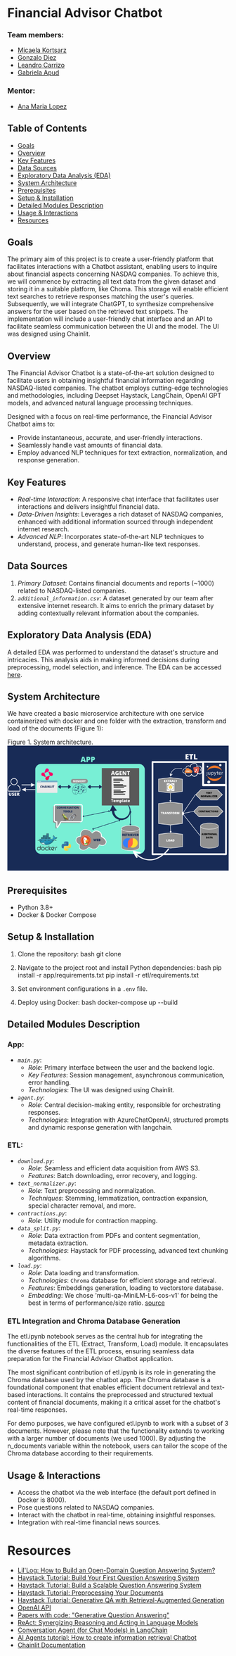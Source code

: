 # Financial Advisor Chatbot

### Team members:
+ [Micaela Kortsarz](https://www.linkedin.com/in/micaelakortsarz)
+ [Gonzalo Diez](https://www.linkedin.com/in/gonzalo-damian-diez)
+ [Leandro Carrizo](https://www.linkedin.com/in/leandro-carrizo)
+ [Gabriela Apud](https://www.linkedin.com/in/mariagabrielaapud)

### Mentor:
+ [Ana Maria Lopez](https://www.linkedin.com/in/amlopez81)

## Table of Contents
- [Goals](#goals)
- [Overview](#overview)
- [Key Features](#keyfeatures)
- [Data Sources](#data)
- [Exploratory Data Analysis (EDA)](#eda)
- [System Architecture](#system-architecture)
- [Prerequisites](#prerequisites)
- [Setup & Installation](#setup--installation)
- [Detailed Modules Description](#detailed-modules-description)
- [Usage & Interactions](#usage--interactions)
- [Resources](#resources)

## Goals
The primary aim of this project is to create a user-friendly platform that facilitates interactions with a Chatbot assistant, enabling users to inquire about financial aspects concerning NASDAQ companies. To achieve this, we will commence by extracting all text data from the given dataset and storing it in a suitable platform, like Choma. This storage will enable efficient text searches to retrieve responses matching the user's queries. Subsequently, we will integrate ChatGPT, to synthesize comprehensive answers for the user based on the retrieved text snippets. The implementation will include a user-friendly chat interface and an API to facilitate seamless communication between the UI and the model. The UI was designed using Chainlit.

## Overview
The Financial Advisor Chatbot is a state-of-the-art solution designed to facilitate users in obtaining insightful financial information regarding NASDAQ-listed companies. The chatbot employs cutting-edge technologies and methodologies, including Deepset Haystack, LangChain, OpenAI GPT models, and advanced natural language processing techniques.

Designed with a focus on real-time performance, the Financial Advisor Chatbot aims to:
- Provide instantaneous, accurate, and user-friendly interactions.
- Seamlessly handle vast amounts of financial data.
- Employ advanced NLP techniques for text extraction, normalization, and response generation.

## Key Features
- *Real-time Interaction*: A responsive chat interface that facilitates user interactions and delivers insightful financial data.
- *Data-Driven Insights*: Leverages a rich dataset of NASDAQ companies, enhanced with additional information sourced through independent internet research.
- *Advanced NLP*: Incorporates state-of-the-art NLP techniques to understand, process, and generate human-like text responses.

## Data Sources
1. *Primary Dataset*: Contains financial documents and reports (~1000) related to NASDAQ-listed companies.
2. *`additional_information.csv`*: A dataset generated by our team after extensive internet research. It aims to enrich the primary dataset by adding contextually relevant information about the companies.

## Exploratory Data Analysis (EDA)
A detailed EDA was performed to understand the dataset's structure and intricacies. This analysis aids in making informed decisions during preprocessing, model selection, and inference. The EDA can be accessed [here](https://colab.research.google.com/drive/1RnUuM39Qgm3U7XpxdoRFg-VaPfIAViMN?usp=sharing).

## System Architecture
We have created a basic microservice architecture with one service containerized with docker and one folder with the extraction, transform and load of the documents (Figure 1):

Figure 1. System architecture. 
![System_architecture](architecture.png)

## Prerequisites
- Python 3.8+
- Docker & Docker Compose

## Setup & Installation
1. Clone the repository:
   bash
   git clone <repository-url>
   
2. Navigate to the project root and install Python dependencies:
   bash
   pip install -r app/requirements.txt
   pip install -r etl/requirements.txt
   
3. Set environment configurations in a `.env` file.
4. Deploy using Docker:
   bash
   docker-compose up --build
   

## Detailed Modules Description
### App:
- *`main.py`*:
  - *Role*: Primary interface between the user and the backend logic.
  - *Key Features*: Session management, asynchronous communication, error handling.
  - *Technologies*: The UI was designed using Chainlit.
- *`agent.py`*:
  - *Role*: Central decision-making entity, responsible for orchestrating responses.
  - *Technologies*: Integration with AzureChatOpenAI, structured prompts and dynamic response generation with langchain.
### ETL:
- *`download.py`*:
  - *Role*: Seamless and efficient data acquisition from AWS S3.
  - *Features*: Batch downloading, error recovery, and logging.
- *`text_normalizer.py`*:
  - *Role*: Text preprocessing and normalization.
  - *Techniques*: Stemming, lemmatization, contraction expansion, special character removal, and more.
- *`contractions.py`*:
  - *Role*: Utility module for contraction mapping.
- *`data_split.py`*:
  - *Role*: Data extraction from PDFs and content segmentation, metadata extraction.
  - *Technologies*: Haystack for PDF processing, advanced text chunking algorithms.
- *`load.py`*:
  - *Role*: Data loading and transformation.
  - *Technologies*: `Chroma` database for efficient storage and retrieval.
  - *Features*: Embeddings generation, loading to vectorstore database.
  - *Embedding*: We chose 'multi-qa-MiniLM-L6-cos-v1' for being the best in terms of performance/size ratio. [source](https://www.sbert.net/docs/pretrained_models.html)

### ETL Integration and Chroma Database Generation

The etl.ipynb notebook serves as the central hub for integrating the functionalities of the ETL (Extract, Transform, Load) module. It encapsulates the diverse features of the ETL process, ensuring seamless data preparation for the Financial Advisor Chatbot application.

The most significant contribution of etl.ipynb is its role in generating the Chroma database used by the chatbot app. The Chroma database is a foundational component that enables efficient document retrieval and text-based interactions. It contains the preprocessed and structured textual content of financial documents, making it a critical asset for the chatbot's real-time responses.

For demo purposes, we have configured etl.ipynb to work with a subset of 3 documents. However, please note that the functionality extends to working with a larger number of documents (we used 1000). By adjusting the n_documents variable within the notebook, users can tailor the scope of the Chroma database according to their requirements.

## Usage & Interactions
- Access the chatbot via the web interface (the default port defined in Docker is 8000).
- Pose questions related to NASDAQ companies.
- Interact with the chatbot in real-time, obtaining insightful responses.
- Integration with real-time financial news sources.

# Resources
- [Lil'Log: How to Build an Open-Domain Question Answering System?](https://lilianweng.github.io/posts/2020-10-29-odqa/)
- [Haystack Tutorial: Build Your First Question Answering System](https://haystack.deepset.ai/tutorials/01_basic_qa_pipeline)
- [Haystack Tutorial: Build a Scalable Question Answering System](https://haystack.deepset.ai/tutorials/03_scalable_qa_system)
- [Haystack Tutorial: Preprocessing Your Documents](https://haystack.deepset.ai/tutorials/08_preprocessing)
- [Haystack Tutorial: Generative QA with Retrieval-Augmented Generation](https://haystack.deepset.ai/tutorials/07_rag_generator)
- [OpenAI API](https://openai.com/blog/openai-api)
- [Papers with code: "Generative Question Answering"](https://paperswithcode.com/task/generative-question-answering/codeless)
- [ReAct: Synergizing Reasoning and Acting in Language Models](https://ai.googleblog.com/2022/11/react-synergizing-reasoning-and-acting.html)
- [Conversation Agent (for Chat Models) in LangChain](https://python.langchain.com/en/latest/modules/agents/agents/examples/chat_conversation_agent.html)
- [AI Agents tutorial: How to create information retrieval Chatbot](https://lablab.ai/t/agents-retrieval-chatbot)
- [Chainlit Documentation](https://docs.chainlit.io/overview)
